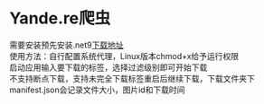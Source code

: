 ﻿# Yande.re爬虫
 需要安装预先安装.net9[下载地址](https://dotnet.microsoft.com/zh-cn/download/dotnet/thank-you/runtime-desktop-9.0.7-windows-x64-installer)
<br>使用方法：自行配置系统代理，Linux版本chmod+x给予运行权限
<br>启动应用输入要下载的标签，选择过滤级别即可开始下载
<br>不支持断点下载，支持未完全下载标签重启后继续下载，下载文件夹下manifest.json会记录文件大小，图片id和下载时间
